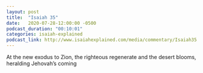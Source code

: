 ```yaml
---
layout: post
title:  "Isaiah 35"
date:   2020-07-28-12:00:00 -0500
podcast_duration: "00:10:01"
categories: isaiah-explained
podcast_link: http://www.isaiahexplained.com/media/commentary/Isaiah35.mp3
---
```

At the new exodus to Zion, the righteous regenerate and the desert blooms, heralding Jehovah’s coming
